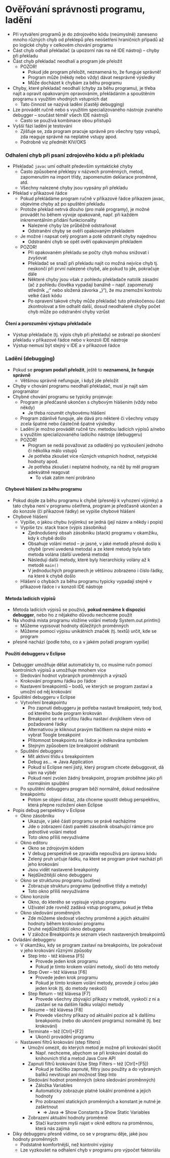 # Ověřování správnosti programu, ladění

- Při vytváření programů je do zdrojového kódu (neúmyslně) zaneseno mnoho různých chyb od překlepů přes neošetření hraničních případů až po logické chyby v celkovém chování programu
- Část chyb odhalí překladač (a upozorní nás na ně IDE nástroj) – chyby při překladu
- Část chyb překladač neodhalí a program jde přeložit
	- POZOR!
		- Pokud jde program přeložit, neznamená to, že funguje správně!
		- Program může (někdy nebo vždy) dávat nesprávné výsledky
		- Může docházet k chybám za běhu programu
- Chyby, které překladač neodhalí (chyby za běhu programu), je třeba najít a opravit opakovaným opravováním, překládáním a spouštěním programu s využitím vhodných vstupních dat
	- Tato činnost se nazývá ladění (častěji debugging)
- Lze provádět ručně nebo s využitím specializovaného nástroje zvaného debugger – součást téměř všech IDE nástrojů
	- Často se používá kombinace obou přístupů
- Vyšší fází ladění je testování
	- Zjišťuje se, zda program pracuje správně pro všechny typy vstupů, zda reaguje správně na neplatné vstupy apod.
	- Podrobně viz předmět KIV/OKS

### Odhalení chyb při psaní zdrojového kódu a při překladu

- Překladač ```javac``` umí odhalit především syntaktické chyby
	- Často způsobené překlepy v názvech proměnných, metod, zapomenutím na import třídy, zapomenutím deklarace proměnné, atd.
	- Všechny nalezené chyby jsou vypsány při překladu
- Překlad v příkazové řádce
	- Pokud překládáme program ručně v příkazové řádce příkazem javac, objevíme chyby až po spuštění překladu
	- Protože překlad netrvá dlouho (pro malé programy), je možné provádět ho během vývoje opakovaně, např. při každém inkrementálním přidání funkcionality
		- Nalezené chyby lze průběžně odstraňovat
		- Odstranění chyby se ověří opakovaným překladem 
	- Je možné i napsat celý program a poté odstranit chyby najednou
		- Odstranění chyb se opět ověří opakovaným překladem
	- POZOR!
		- Při opakovaném překladu se počty chyb mohou snižovat i zvyšovat
		- Překladač se snaží při překladu najít co možná nejvíce chyb  tj. neskončí při první nalezené chybě, ale pokud to jde, pokračuje dále
		- Některé chyby jsou však z pohledu překladače natolik zásadní (ač z pohledu člověka vypadají banálně – např. zapomenutý středník „;“ nebo složená závorka „}“), že mu znemožní kontrolu velké části kódu
		- Po opravení takové chyby může překladač tuto přeskočenou část zkontrolovat a tím odhalit další, dosud neodhalené chyby  počet chyb může po odstranění chyby vzrůst

#### Čtení a porozumění výstupu překladače

- Výstup překladače (tj. výpis chyb při překladu) se zobrazí po skončení překladu v příkazové řádce nebo v konzoli IDE nástroje
- Výstup nemusí být stejný v IDE a v příkazové řádce

### Ladění (debugging)

- Pokud se **program podaří přeložit**, ještě to **neznamená, že funguje správně**
	- Většinou správně nefunguje, i když jde přeložit
- Chyby v chování programu neodhalí překladač, musí je najít sám programátor
- Chybné chování programu se typicky projevuje:
	- Program je předčasně ukončen s chybovým hlášením (vždy nebo někdy)
		- Je třeba rozumět chybovému hlášení
	- Program zdánlivě funguje, ale dává pro některé či všechny vstupy zcela špatné nebo částečně špatné výsledky
	- Ladění je možno provádět ručně tzv. metodou ladících výpisů a/nebo s využitím specializovaného ladícího nástroje (debuggeru)
	- POZOR!
		- Program se nedá považovat za odladěný po vyzkoušení jednoho či několika málo vstupů
		- Je potřeba zkoušet více různých vstupních hodnot, netypické hodnoty apod.
		- Je potřeba zkoušet i neplatné hodnoty, na něž by měl program adekvátně reagovat
			- To však zatím není probráno

#### Chybové hlášení za běhu programu

- Pokud dojde za běhu programu k chybě (přesněji k vyhození výjimky) a tato chyba není v programu ošetřena, program je předčasně ukončen a do konzole (či příkazové řádky) se vypíše chybové hlášení
- Chybové hlášení
	- Vypíše, o jakou chybu (výjimku) se jedná (její název a někdy i popis)
	- Vypíše tzv. stack trace (výpis zásobníku)
		- Zjednodušený obsah zásobníku (stack) programu v okamžiku, kdy k chybě došlo
		- Obsahuje volání metod – je jasné, v jaké metodě přesně došlo k chybě (první uvedená metoda) a ze které metody byla tato metoda volána (další uvedená metoda)
		- Následují další metody, které byly hierarchicky volány až k metodě ```main()```
		- V jednoduchých programech je většinou zobrazeno i číslo řádky, na které k chybě došlo
	- Hlášení o chybách za běhu programu typicky vypadají stejně v příkazové řádce i v konzoli IDE nástroje

#### Metoda ladících výpisů

- Metoda ladících výpisů se používá, **pokud nemáme k dispozici debugger**, nebo ho z nějakého důvodu nechceme použít
- Na vhodná místa programu vložíme volání metody System.out.println()
	- Můžeme vypisovat hodnoty důležitých proměnných
	- Můžeme pomocí výpisu unikátních značek (tj. textů) určit, kde se program
- přesně nachází (podle toho, co a v jakém pořadí program vypíše)

#### Použití debuggeru v Eclipse

- Debugger umožňuje dělat automaticky to, co musíme ručn pomocí kontrolních výpisů a umožňuje mnohem více
	- Sledování hodnot vybraných proměnných a výrazů
	- Krokování programu řádku po řádce
	- Nastavení breakpointů – bodů, ve kterých se program zastaví a umožní od něj krokování 
- Spuštění debuggeru v Eclipse
	- Vytvoření breakpointu
		- Pro zapnutí debuggeru je potřeba nastavit breakpoint, tedy bod, od kterého bude program krokován
		- Breakpoint se na určitou řádku nastaví dvojklikem vlevo od požadované řádky
		- Alternativou je kliknout pravým tlačítkem na stejné místo => vybrat Toogle breakpoint
		- Přítomnost breakpointu na řádce je indikována symbolem
		- Stejným způsobem lze breakpoint odstranit
	- Spuštění debuggeru
		- Mít aktivní třídu s breakpointem
		- Debug as… => Java Application
		- Pokud si Eclipse není jistý, který program chcete debuggovat, dá vám na výběr
		- Pokud není zvolen žádný breakpoint, program proběhne jako při normálním spuštění
	- Po spuštění debuggeru program běží normálně, dokud nedosáhne breakpointu
		- Potom se objeví dotaz, zda chceme spustit debug perspektivu, která přepne rozložení oken Eclipse 
- Popis debug perspektivy v Eclipse
	- Okno zásobníku
		- Ukazuje, v jaké části programu se právě nacházíme
		- Jde o zobrazení části paměti zásobník obsahující rámce pro jednotlivé volání metod
		- Toto okno příliš nevyužíváme
	- Okno editoru
		- Okno se zdrojovým kódem
		- V debug perspektivě se zpravidla nepoužívá pro úpravu kódu
		- Zelený pruh určuje řádku, na které se program právě nachází při jeho krokování
		- Jsou vidět nastavené breakpointy
		- Nejdůležitější okno debuggeru
	- Okno se strukturou programu (outline)
		- Zobrazuje strukturu programu (jednotlivé třídy a metody)
		- Toto okno příliš nevyužíváme
	- Okno konzole
		- Okno, do kterého se vypisuje výstup programu
		- Uživatel zde rovněž zadává vstup programu, pokud je třeba
	- Okno sledování proměnných
		- Zde můžeme sledovat všechny proměnné a jejich aktuální hodnoty během krokování programu
		- Druhé nejdůležitější okno debuggeru
		- V záložce Breakpoints je seznam všech nastavených breakpointů
- Ovládání debuggeru
	- V okamžiku, kdy se program zastaví na breakpointu, lze pokračovat v jeho krokování různými způsoby
		- Step Into - též klávesa [F5]
			- Provede jeden krok programu
			- Pokud je tímto krokem volání metody, skočí do této metody
		- Step Over – též klávesa [F6]
			- Provede jeden krok programu
			- Pokud je tímto krokem volání metody, provede ji celou jako jeden krok (tj. do metody neskočí) 
		- Step Return – též klávesa [F7]
			- Provede všechny zbývající příkazy v metodě, vyskočí z ní a zastaví se na dalším řádku volající metody
		- Resume – též klávesa [F8]
			- Provede všechny příkazy od aktuální pozice až k dalšímu breakpointu (nebo do ukončení programu) normálně (tj. bez krokování)
		- Terminate – též [Ctrl]+[F2]
			- Ukončí provádění programu
	- Nastavení filtrů krokování (step filters)
		- Umožní omezit, do kterých metod je možné při krokování skočit
			- Např. nechceme, abychom se při krokování dostali do knihovních tříd a metod Java Core API
		- Zapnutí filtrů krokování (Use Step Filters – též [Ctrl]+[F5])
			- Pokud je tlačítko zapnuté, filtry jsou použity a do vybraných balíků nevstoupí ani možnost Step Into
		- Sledování hodnot proměnných (okno sledování proměnných)
			- Záložka Variables
			- Automaticky zobrazuje platné lokální proměnné a jejich hodnoty
			- Pro zobrazení statických proměnných a konstant je nutné je zaškrtnout
				- => Java => Show Constants a Show Static Variables
		- Zobrazení aktuální hodnoty proměnné
			- Stačí kurzorem myši najet v okně editoru na proměnnou, která nás zajímá 
- Díky debuggeru přesně vidíme, co se v programu děje, jaké jsou hodnoty proměnných
	- Podstatně komfortnější, než kontrolní výpisy
	- Lze vyzkoušet na odhalení chyb v programu pro výpočet faktoriálu

